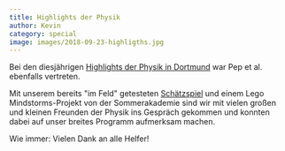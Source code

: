 ```yaml
---
title: Highlights der Physik
author: Kevin
category: special
image: images/2018-09-23-highligths.jpg
---
```

Bei den diesjährigen [Highlights der Physik in
Dortmund](http://www.highlights-physik.de) war Pep et al. ebenfalls vertreten.

Mit unserem bereits "im Feld" getesteten
[Schätzspiel](https://github.com/pep-dortmund/bierwiegen) und einem Lego
Mindstorms-Projekt von der Sommerakademie sind wir mit vielen großen und
kleinen Freunden der Physik ins Gespräch gekommen und konnten dabei auf unser
breites Programm aufmerksam machen.

Wie immer: Vielen Dank an alle Helfer!
